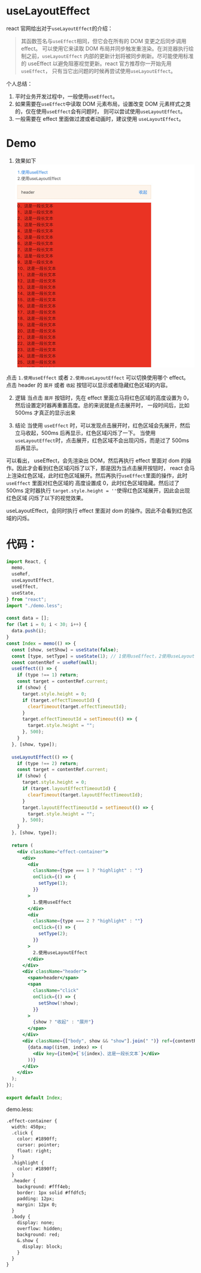 # useLayoutEffect

react 官网给出对于`useLayoutEffect`的介绍：

> 其函数签名与`useEffect`相同，但它会在所有的 DOM 变更之后同步调用 effect。
> 可以使用它来读取 DOM 布局并同步触发重渲染。在浏览器执行绘制之前，`useLayoutEffect`
> 内部的更新计划将被同步刷新。尽可能使用标准的 useEffect 以避免阻塞视觉更新。react 官方推荐你一开始先用`useEffect`，
> 只有当它出问题的时候再尝试使用`useLayoutEffect`。

个人总结：

1. 平时业务开发过程中，一般使用`useEffect`。
2. 如果需要在`useEffect`中读取 DOM 元素布局，设置改变 DOM 元素样式之类的，仅在使用`useEffect`会有问题时，
   则可以尝试使用`useLayoutEffect`。
3. 一般需要在 effect 里面做过渡或者动画时，建议使用 `useLayoutEffect`。

# Demo

1. 效果如下
   ![image](../../Front-End-Development-Notes/effect-01.jpg)

点击 `1.使用useEffect` 或者 `2.使用useLayoutEffect` 可以切换使用哪个 effect。
点击 header 的 `展开` 或者 `收起` 按钮可以显示或者隐藏红色区域的内容。

2. 逻辑
   当点击 `展开` 按钮时，先在 effect 里面立马将红色区域的高度设置为 0，然后设置定时器再重置高度。总的来说就是点击展开时，
   一段时间后，比如 500ms 才真正的显示出来

3. 结论
   当使用 `useEffect` 时，可以发现点击展开时，红色区域会先展开，然后立马收起，500ms 后再显示，红色区域闪烁了一下。
   当使用 `useLayoutEffect`时，点击展开，红色区域不会出现闪烁，而是过了 500ms 后再显示。

可以看出，
useEffect，会先渲染出 DOM，然后再执行 effect 里面对 dom 的操作。因此才会看到红色区域闪烁了以下，那是因为当点击展开按钮时，
react 会马上渲染红色区域，此时红色区域展开。然后再执行`useEffect`里面的操作，此时 `useEffect` 里面对红色区域的
高度设置成 0，此时红色区域隐藏。然后过了 500ms 定时器执行 `target.style.height = ''`使得红色区域展开，因此会出现红色区域
闪烁了以下的视觉效果。

useLayoutEffect，会同时执行 effect 里面对 dom 的操作。因此不会看到红色区域的闪烁。

# 代码：

```jsx
import React, {
  memo,
  useRef,
  useLayoutEffect,
  useEffect,
  useState,
} from "react";
import "./demo.less";

const data = [];
for (let i = 0; i < 30; i++) {
  data.push(i);
}
const Index = memo(() => {
  const [show, setShow] = useState(false);
  const [type, setType] = useState(1); // 1使用useEffect，2使用useLayoutEffect
  const contentRef = useRef(null);
  useEffect(() => {
    if (type !== 1) return;
    const target = contentRef.current;
    if (show) {
      target.style.height = 0;
      if (target.effectTimeoutId) {
        clearTimeout(target.effectTimeoutId);
      }
      target.effectTimeoutId = setTimeout(() => {
        target.style.height = "";
      }, 500);
    }
  }, [show, type]);

  useLayoutEffect(() => {
    if (type !== 2) return;
    const target = contentRef.current;
    if (show) {
      target.style.height = 0;
      if (target.layoutEffectTimeoutId) {
        clearTimeout(target.layoutEffectTimeoutId);
      }
      target.layoutEffectTimeoutId = setTimeout(() => {
        target.style.height = "";
      }, 500);
    }
  }, [show, type]);

  return (
    <div className="effect-container">
      <div>
        <div
          className={type === 1 ? "highlight" : ""}
          onClick={() => {
            setType(1);
          }}
        >
          1.使用useEffect
        </div>
        <div
          className={type === 2 ? "highlight" : ""}
          onClick={() => {
            setType(2);
          }}
        >
          2.使用useLayoutEffect
        </div>
      </div>
      <div className="header">
        <span>header</span>
        <span
          className="click"
          onClick={() => {
            setShow(!show);
          }}
        >
          {show ? "收起" : "展开"}
        </span>
      </div>
      <div className={["body", show && "show"].join(" ")} ref={contentRef}>
        {data.map((item, index) => (
          <div key={item}>{`${index}、这是一段长文本`}</div>
        ))}
      </div>
    </div>
  );
});

export default Index;
```

demo.less:

```less
.effect-container {
  width: 450px;
  .click {
    color: #1890ff;
    cursor: pointer;
    float: right;
  }
  .highlight {
    color: #1890ff;
  }
  .header {
    background: #fff4eb;
    border: 1px solid #ffdfc5;
    padding: 12px;
    margin: 12px 0;
  }
  .body {
    display: none;
    overflow: hidden;
    background: red;
    &.show {
      display: block;
    }
  }
}
```
